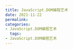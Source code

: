```yaml
---
title: JavaScript.DOM编程艺术
date: 2021-11-22
permalink:
categories:
- JavaScript.DOM编程艺术
  tags:
- JavaScript.DOM编程艺术
---
```

